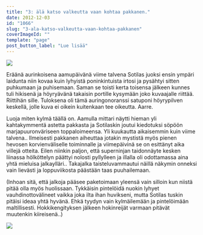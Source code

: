 ```yaml
---
title: "3: älä katso valkeutta vaan kohtaa pakkanen."
date: 2012-12-03
id: "1066"
slug: "3-ala-katso-valkeutta-vaan-kohtaa-pakkanen"
coverImageId: ""
template: "page"
post_button_label: "Lue lisää"
---
```


[![](/images/k3.jpg)](http://3.bp.blogspot.com/-XqVT82AitQI/ULzWezUs2WI/AAAAAAAADAg/N77VHgcd5Qw/s1600/k3.jpg)

Eräänä aurinkoisena aamupäivänä viime talvena Sotilas juoksi ensin ympäri laidunta niin kovaa kuin lyhyistä poninkintuista irtosi ja pysähtyi sitten puhkumaan ja puhisemaan. Saman se toisti kerta toisensa jälkeen kunnes tuli hikisenä ja höyryävänä takaisin portille kysymään joko kuvaajalle riittää. Riittihän sille. Tuloksena oli tämä auringonoranssi satuponi höyrypilven keskellä, jolle kuva ei oikein kuitenkaan tee oikeutta. Aarre.

Luoja miten kylmä täällä on. Aamulla mittari näytti hieman yli kahtakymmentä astetta pakkasta ja Sotilaskin joutui kiedotuksi söpöön marjapuuronväriseen toppaloimeensa. Yli kuukautta aikaisemmin kuin viime talvena.. Ilmeisesti pakkanen aiheuttaa jotakin mystistä myös pienen hevosen korvienväliselle toiminnalle ja viimepäivinä se on esittänyt aika villejä otteita. Eilen niinkin paljon, että superninjan taidonnäyte kesken liinassa hölköttelyn päättyi nolosti pyllylleen ja illalla oli odottamassa aina yhtä mieluisa jalkaylläri.. Takajalka taisteluvammautui näillä näkymin onneksi vain lievästi ja loppuviikosta päästään taas puuhailemaan.

(Inhoan sitä, että jalkoja pääsee paketoimaan yleensä vain silloin kun niistä pitää olla myös huolissaan. Tykkäisin pintelöidä nuokin lyhyet vauhdinottovälineet vaikka joka ilta ihan huvikseni, mutta Sotilas tuskin pitäisi ideaa yhtä hyvänä. Ehkä tyydyn vain kylmäilemään ja pintelöimään maltillisesti. Hokkikengityksen jälkeen hokinreijät varmaan pitävät muutenkin kiireisenä..)

[![](/images/ak.jpg)](http://4.bp.blogspot.com/-C0hkC8J4VC8/ULzdtRrz09I/AAAAAAAADCM/4dqcoNMkc1Y/s1600/ak.jpg)
